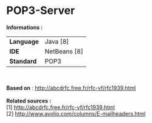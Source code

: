 # POP3-Server

<b>Informations :</b>
<table>
  <tr>
    <td><b>Language</b></td>
    <td>Java [8]</td>
  </tr>
  <tr>
    <td><b>IDE</b></td>
    <td>NetBeans [8]</td>
  </tr>
  <tr>
    <td><b>Standard</b></td>
    <td>POP3</td>
  </tr>
</table>

<br>

<b>Based on</b> : http://abcdrfc.free.fr/rfc-vf/rfc1939.html
<br><br>
<b>Related sources : </b><br>
[1] http://abcdrfc.free.fr/rfc-vf/rfc1939.html<br>
[2] http://www.avolio.com/columns/E-mailheaders.html<br>
